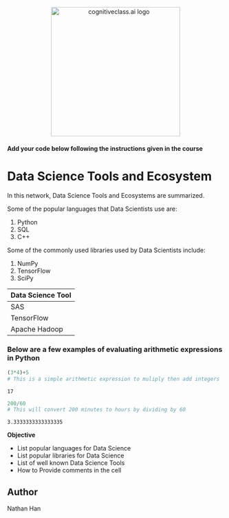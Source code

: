 <center>
    <img src="https://cf-courses-data.s3.us.cloud-object-storage.appdomain.cloud/IBMDeveloperSkillsNetwork-DS0105EN-SkillsNetwork/labs/Module2/images/SN_web_lightmode.png" width="300" alt="cognitiveclass.ai logo">
</center>


#### Add your code below following the instructions given in the course


# Data Science Tools and Ecosystem

In this network, Data Science Tools and Ecosystems are summarized.

Some of the popular languages that Data Scientists use are:
1. Python
2. SQL
3. C++

Some of the commonly used libraries used by Data Scientists include:
1. NumPy
2. TensorFlow
3. SciPy

|Data Science Tool|
|---------|
|SAS|
|TensorFlow|
|Apache Hadoop|

### Below are a few examples of evaluating arithmetic expressions in Python


```python
(3*4)+5
# This is a simple arithmetic expression to muliply then add integers
```




    17




```python
200/60
# This will convert 200 minutes to hours by dividing by 60
```




    3.3333333333333335



__Objective__
* List popular languages for Data Science
* List popular libraries for Data Science
* List of well known Data Science Tools
* How to Provide comments in the cell

## Author
Nathan Han


```python

```
